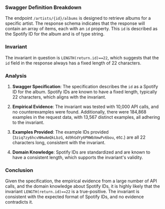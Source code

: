 ### Swagger Definition Breakdown
The endpoint `/artists/{id}/albums` is designed to retrieve albums for a specific artist. The response schema indicates that the response will contain an array of items, each with an `id` property. This `id` is described as the Spotify ID for the album and is of type string.

### Invariant
The invariant in question is `LENGTH(return.id)==22`, which suggests that the `id` field in the response always has a fixed length of 22 characters.

### Analysis
1. **Swagger Specification**: The specification describes the `id` as a Spotify ID for the album. Spotify IDs are known to have a fixed length, typically 22 characters, which aligns with the invariant.

2. **Empirical Evidence**: The invariant was tested with 10,000 API calls, and no counterexamples were found. Additionally, there were 184,868 examples in the request data, with 13,567 distinct examples, all adhering to the invariant.

3. **Examples Provided**: The example IDs provided (`3ziq7zy6hcvNHwAmQkLbzG`, `4d9hGdYy6PNWbXmwPv6bou`, etc.) are all 22 characters long, consistent with the invariant.

4. **Domain Knowledge**: Spotify IDs are standardized and are known to have a consistent length, which supports the invariant's validity.

### Conclusion
Given the specification, the empirical evidence from a large number of API calls, and the domain knowledge about Spotify IDs, it is highly likely that the invariant `LENGTH(return.id)==22` is a true-positive. The invariant is consistent with the expected format of Spotify IDs, and no evidence contradicts it.
